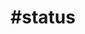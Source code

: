 ---
title    : "#status"
permalink            : tag/status
category : "tag"
tags     :

- "#status"
---